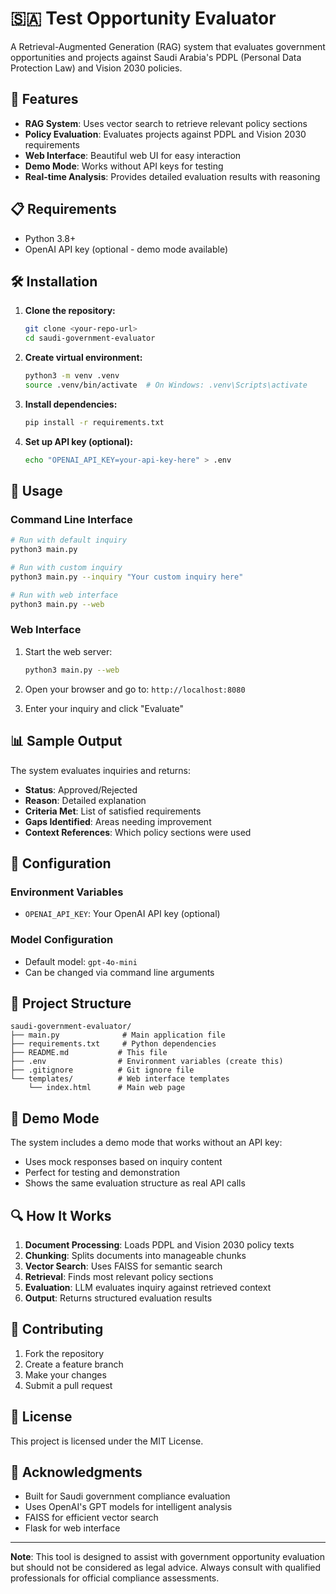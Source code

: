 # 🇸🇦 Test Opportunity Evaluator

A Retrieval-Augmented Generation (RAG) system that evaluates government opportunities and projects against Saudi Arabia's PDPL (Personal Data Protection Law) and Vision 2030 policies.

## 🚀 Features

- **RAG System**: Uses vector search to retrieve relevant policy sections
- **Policy Evaluation**: Evaluates projects against PDPL and Vision 2030 requirements
- **Web Interface**: Beautiful web UI for easy interaction
- **Demo Mode**: Works without API keys for testing
- **Real-time Analysis**: Provides detailed evaluation results with reasoning

## 📋 Requirements

- Python 3.8+
- OpenAI API key (optional - demo mode available)

## 🛠️ Installation

1. **Clone the repository:**
   ```bash
   git clone <your-repo-url>
   cd saudi-government-evaluator
   ```

2. **Create virtual environment:**
   ```bash
   python3 -m venv .venv
   source .venv/bin/activate  # On Windows: .venv\Scripts\activate
   ```

3. **Install dependencies:**
   ```bash
   pip install -r requirements.txt
   ```

4. **Set up API key (optional):**
   ```bash
   echo "OPENAI_API_KEY=your-api-key-here" > .env
   ```

## 🎯 Usage

### Command Line Interface
```bash
# Run with default inquiry
python3 main.py

# Run with custom inquiry
python3 main.py --inquiry "Your custom inquiry here"

# Run with web interface
python3 main.py --web
```

### Web Interface
1. Start the web server:
   ```bash
   python3 main.py --web
   ```

2. Open your browser and go to: `http://localhost:8080`

3. Enter your inquiry and click "Evaluate"

## 📊 Sample Output

The system evaluates inquiries and returns:
- **Status**: Approved/Rejected
- **Reason**: Detailed explanation
- **Criteria Met**: List of satisfied requirements
- **Gaps Identified**: Areas needing improvement
- **Context References**: Which policy sections were used

## 🔧 Configuration

### Environment Variables
- `OPENAI_API_KEY`: Your OpenAI API key (optional)

### Model Configuration
- Default model: `gpt-4o-mini`
- Can be changed via command line arguments

## 📁 Project Structure

```
saudi-government-evaluator/
├── main.py              # Main application file
├── requirements.txt     # Python dependencies
├── README.md           # This file
├── .env                # Environment variables (create this)
├── .gitignore          # Git ignore file
└── templates/          # Web interface templates
    └── index.html      # Main web page
```

## 🧪 Demo Mode

The system includes a demo mode that works without an API key:
- Uses mock responses based on inquiry content
- Perfect for testing and demonstration
- Shows the same evaluation structure as real API calls

## 🔍 How It Works

1. **Document Processing**: Loads PDPL and Vision 2030 policy texts
2. **Chunking**: Splits documents into manageable chunks
3. **Vector Search**: Uses FAISS for semantic search
4. **Retrieval**: Finds most relevant policy sections
5. **Evaluation**: LLM evaluates inquiry against retrieved context
6. **Output**: Returns structured evaluation results

## 🤝 Contributing

1. Fork the repository
2. Create a feature branch
3. Make your changes
4. Submit a pull request

## 📄 License

This project is licensed under the MIT License.

## 🙏 Acknowledgments

- Built for Saudi government compliance evaluation
- Uses OpenAI's GPT models for intelligent analysis
- FAISS for efficient vector search
- Flask for web interface

---

**Note**: This tool is designed to assist with government opportunity evaluation but should not be considered as legal advice. Always consult with qualified professionals for official compliance assessments.
